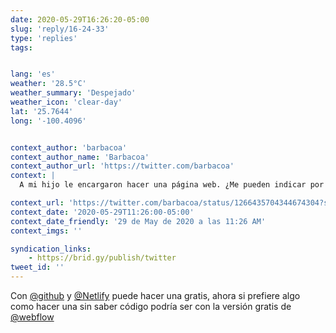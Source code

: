 ```yaml
---
date: 2020-05-29T16:26:20-05:00
slug: 'reply/16-24-33'
type: 'replies'
tags:


lang: 'es'
weather: '28.5°C'
weather_summary: 'Despejado'
weather_icon: 'clear-day'
lat: '25.7644'
long: '-100.4096'


context_author: 'barbacoa'
context_author_name: 'Barbacoa'
context_author_url: 'https://twitter.com/barbacoa'
context: |
  A mi hijo le encargaron hacer una página web. ¿Me pueden indicar por favor cual es el nuevo Geocities?

context_url: 'https://twitter.com/barbacoa/status/1266435704344674304?s=12'
context_date: '2020-05-29T11:26:00-05:00'
context_date_friendly: '29 de May de 2020 a las 11:26 AM'
context_imgs: ''

syndication_links:
    - https://brid.gy/publish/twitter
tweet_id: ''
---
```

‪Con [@github](https://twitter.com/@github) y [@Netlify](https://twitter.com/@Netlify) puede hacer una gratis, ahora si prefiere algo como hacer una sin saber código podría ser con la versión gratis de [@webflow](https://twitter.com/@webflow) ‬